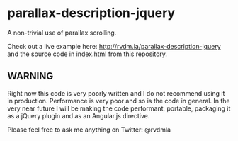 parallax-description-jquery
===========================

A non-trivial use of parallax scrolling.

Check out a live example here: http://rvdm.la/parallax-description-jquery and the source code in index.html from this repository.


WARNING
-------

Right now this code is very poorly written and I do not recommend using it in production. Performance is very poor and so is the code in general. In the very near future I will be making the code performant, portable, packaging it as a jQuery plugin and as an Angular.js directive.

Please feel free to ask me anything on Twitter: @rvdmla